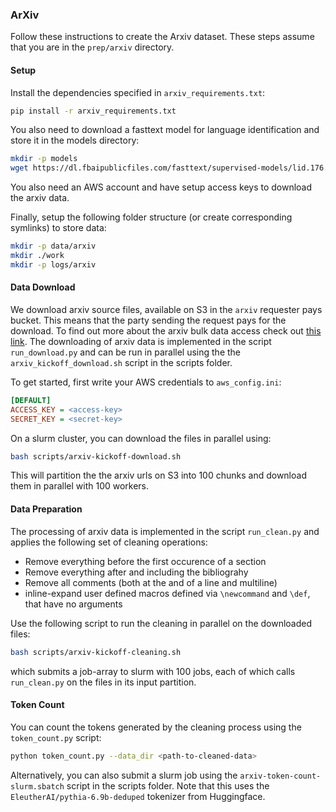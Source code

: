 ### ArXiv

Follow these instructions to create the Arxiv dataset. These steps assume that you are in the `prep/arxiv` directory.

#### Setup

Install the dependencies specified in `arxiv_requirements.txt`:

```bash
pip install -r arxiv_requirements.txt
```

You also need to download a fasttext model for language identification and store it in the models directory:

```bash
mkdir -p models
wget https://dl.fbaipublicfiles.com/fasttext/supervised-models/lid.176.bin -P models
```

You also need an AWS account and have setup access keys to download the arxiv data.

Finally, setup the following folder structure (or create corresponding symlinks) to store data:

```bash
mkdir -p data/arxiv
mkdir ./work
mkdir -p logs/arxiv
```

#### Data Download

We download arxiv source files, available on S3 in the `arxiv` requester pays bucket. This means that the party sending
the request pays for the download. To find out more about the arxiv bulk data access check out
[this link](https://info.arxiv.org/help/bulk_data_s3.html). The downloading of arxiv data is implemented in the script
`run_download.py` and can be run in parallel using the the `arxiv_kickoff_download.sh` script in the scripts folder.

To get started, first write your AWS credentials to `aws_config.ini`:

```ini
[DEFAULT]
ACCESS_KEY = <access-key>
SECRET_KEY = <secret-key>
```

On a slurm cluster, you can download the files in parallel using:

```bash
bash scripts/arxiv-kickoff-download.sh
```

This will partition the the arxiv urls on S3 into 100 chunks and download them in parallel with 100 workers.

#### Data Preparation

The processing of arxiv data is implemented in the script `run_clean.py` and applies the following set of cleaning
operations:

- Remove everything before the first occurence of a section
- Remove everything after and including the bibliograhy
- Remove all comments (both at the and of a line and multiline)
- inline-expand user defined macros defined via `\newcommand` and `\def`, that have no arguments

Use the following script to run the cleaning in parallel on the downloaded files:

```bash
bash scripts/arxiv-kickoff-cleaning.sh
```

which submits a job-array to slurm with 100 jobs, each of which calls `run_clean.py` on the files in its input
partition.

#### Token Count

You can count the tokens generated by the cleaning process using the `token_count.py` script:

```bash
python token_count.py --data_dir <path-to-cleaned-data>
```

Alternatively, you can also submit a slurm job using the `arxiv-token-count-slurm.sbatch` script in the scripts folder.
Note that this uses the `EleutherAI/pythia-6.9b-deduped` tokenizer from Huggingface.
